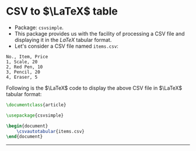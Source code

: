 # CSV to $\LaTeX$ table
* Package: `csvsimple`.
* This package provides us with the facility of processing a CSV file and displaying it in the $LaTeX$ tabular format.
* Let's consider a CSV file named `items.csv`:

```csv
No., Item, Price
1, Scale, 20
2, Red Pen, 10
3, Pencil, 20
4, Eraser, 5
```

Following is the $\LaTeX$ code to display the above CSV file in $\LaTeX$ tabular format:
```tex
\documentclass{article}

\usepackage{csvsimple}

\begin{document}
	\csvautotabular{items.csv}
\end{document}
```

---